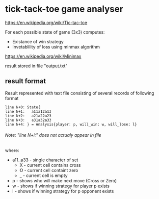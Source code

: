 # tick-tack-toe game analyser

https://en.wikipedia.org/wiki/Tic-tac-toe

For each possible state of game (3x3) computes:
  + Existance of win strategy
  + Invetablility of loss
using minmax algorithm

https://en.wikipedia.org/wiki/Minimax

result stored in file "output.txt"

## result format

Result represented with text file consisting of several records
of following format

```
line N+0: State{
line N+1:   a11a12a13
line N+2:   a21a22a23
line N+3:   a31a32a33
line N+4: } = Analysis{player: p, will_win: w, will_lose: l}
```
###### Note: "line N+i:" does not actualy appear in file

where:
  + a11..a33 - single character of set
    + X - current cell contains cross
    + O - current cell containt zero
    + _ - current cell is empty
  + p - shows who will make next move (Cross or Zero)
  + w - shows if winning strategy for player p exists
  + l - shows if winning strategy for p opponent exists
